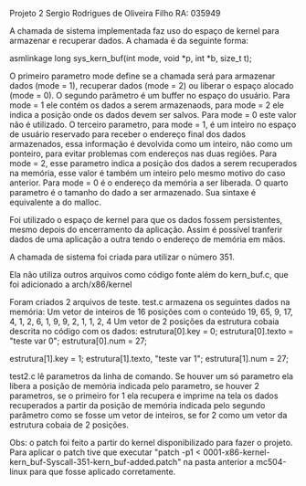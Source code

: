 Projeto 2
Sergio Rodrigues de Oliveira Filho
RA: 035949

A chamada de sistema implementada faz uso do espaço de kernel para armazenar e recuperar dados. A chamada é da seguinte forma:

asmlinkage long sys_kern_buf(int mode, void *p, int *b, size_t t);

O primeiro parametro mode define se a chamada será para armazenar dados (mode = 1), recuperar dados (mode = 2) ou liberar o espaço alocado (mode = 0).
O segundo parâmetro é um buffer no espaço do usuário. Para mode = 1 ele contém os dados a serem armazenaods, para mode = 2 ele indica a posição onde os dados devem ser salvos. Para mode = 0 este valor não é utilizado.
O terceiro parametro, para mode = 1, é um inteiro no espaço de usuário reservado para receber o endereço final dos dados armazenados, essa informação é devolvida como um inteiro, não como um ponteiro, para evitar problemas com endereços nas duas regiões. Para mode = 2, esse parametro indica a posição dos dados a serem recuperados na memória, esse valor é também um inteiro pelo mesmo motivo do caso anterior. Para mode = 0 é o endereço da memória a ser liberada.
O quarto parametro é o tamanho do dado a ser armazenado. Sua sintaxe é equivalente a do malloc.

Foi utilizado o espaço de kernel para que os dados fossem persistentes, mesmo depois do encerramento da aplicação. Assim é possível tranferir dados de uma aplicação a outra tendo o endereço de memória em mãos.

A chamada de sistema foi criada para utilizar o número 351.

Ela não utiliza outros arquivos como código fonte além do kern_buf.c, que foi adicionado a arch/x86/kernel

Foram criados 2 arquivos de teste. test.c armazena os seguintes dados na memória:
Um vetor de inteiros de 16 posições com o conteúdo 19, 65, 9, 17, 4, 1, 2, 6, 1, 9, 9, 2, 1, 1, 2, 4
Um vetor de 2 posições da estrutura cobaia descrita no código com os dados:
estrutura[0].key = 0;
estrutura[0].texto = "teste var 0";
estrutura[0].num = 27;

estrutura[1].key = 1;
estrutura[1].texto, "teste var 1";
estrutura[1].num = 27;

test2.c lê parametros da linha de comando. Se houver um só parametro ela libera a posição de memória indicada pelo parametro, se houver 2 parametros, se o primeiro for 1 ela recupera e imprime na tela os dados recuperados a partir da posição de memória indicada pelo segundo parâmetro como se fosse um vetor de inteiros, se for 2 como um vetor da estrutura cobaia de 2 posições.

Obs: o patch foi feito a partir do kernel disponibilizado para fazer o projeto. Para aplicar o patch tive que executar "patch -p1 < 0001-x86-kernel-kern_buf-Syscall-351-kern_buf-added.patch" na pasta anterior a mc504-linux para que fosse aplicado corretamente.

